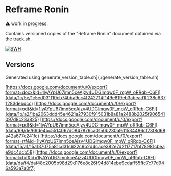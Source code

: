 # Reframe Ronin

:warning: work in progress.

Contains versioned copies of the "Reframe Ronin" document obtained via the [track.sh](./track.sh).

[![SWH](https://archive.softwareheritage.org/badge/origin/https://github.com/jhpoelen/ronin/)](https://archive.softwareheritage.org/browse/origin/?origin_url=https://github.com/jhpoelen/ronin)

## Versions

Generated using generate_version_table.sh](./generate_version_table.sh) 

[https://docs.google.com/document/u/0/export?format=docx&id=1lyAYpU67imn5ceAjzv4UDGlmqw0F_mpW_oRRqb-C6FI](data/1c/5e/1c5ed031f10cb74bba9cc4f242714f149e819eb3abead1f238c6371283debdcc)
[https://docs.google.com/document/u/0/export?format=odt&id=1lyAYpU67imn5ceAjzv4UDGlmqw0F_mpW_oRRqb-C6FI](data/1b/a2/1ba2063ddd45e4621a27930f915031b8a81a2488b2025f906541097d8c28a825)
[https://docs.google.com/document/u/0/export?format=pdf&id=1lyAYpU67imn5ceAjzv4UDGlmqw0F_mpW_oRRqb-C6FI](data/69/de/69de4bc5514067d0847876ca0150b230a9d1534486cf73f8d68a42a677e241fc)
[https://docs.google.com/document/u/0/export?format=rtf&id=1lyAYpU67imn5ceAjzv4UDGlmqw0F_mpW_oRRqb-C6FI](data/15/a1/15a137075a81cd31c622c9b2d4cace382e7d2f17717bf78981cbeae9dc4dcb58)
[https://docs.google.com/document/u/0/export?format=txt&id=1lyAYpU67imn5ceAjzv4UDGlmqw0F_mpW_oRRqb-C6FI](data/da/f4/daf48c2005b98d29d176e8c26f94d814ebe9cdaff55ffc7c77d946a593a7a0f7)
